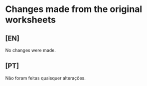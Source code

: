 # Changes made from the original worksheets

## [EN]
No changes were made.

## [PT]
Não foram feitas quaisquer alterações.
